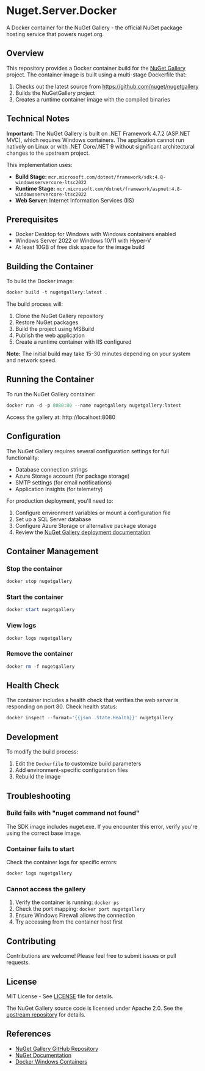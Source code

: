 # Nuget.Server.Docker

A Docker container for the NuGet Gallery - the official NuGet package hosting service that powers nuget.org.

## Overview

This repository provides a Docker container build for the [NuGet Gallery](https://github.com/nuget/nugetgallery) project. The container image is built using a multi-stage Dockerfile that:

1. Checks out the latest source from https://github.com/nuget/nugetgallery
2. Builds the NuGetGallery project
3. Creates a runtime container image with the compiled binaries

## Technical Notes

**Important:** The NuGet Gallery is built on .NET Framework 4.7.2 (ASP.NET MVC), which requires Windows containers. The application cannot run natively on Linux or with .NET Core/.NET 9 without significant architectural changes to the upstream project.

This implementation uses:
- **Build Stage:** `mcr.microsoft.com/dotnet/framework/sdk:4.8-windowsservercore-ltsc2022`
- **Runtime Stage:** `mcr.microsoft.com/dotnet/framework/aspnet:4.8-windowsservercore-ltsc2022`
- **Web Server:** Internet Information Services (IIS)

## Prerequisites

- Docker Desktop for Windows with Windows containers enabled
- Windows Server 2022 or Windows 10/11 with Hyper-V
- At least 10GB of free disk space for the image build

## Building the Container

To build the Docker image:

```powershell
docker build -t nugetgallery:latest .
```

The build process will:
1. Clone the NuGet Gallery repository
2. Restore NuGet packages
3. Build the project using MSBuild
4. Publish the web application
5. Create a runtime container with IIS configured

**Note:** The initial build may take 15-30 minutes depending on your system and network speed.

## Running the Container

To run the NuGet Gallery container:

```powershell
docker run -d -p 8080:80 --name nugetgallery nugetgallery:latest
```

Access the gallery at: http://localhost:8080

## Configuration

The NuGet Gallery requires several configuration settings for full functionality:

- Database connection strings
- Azure Storage account (for package storage)
- SMTP settings (for email notifications)
- Application Insights (for telemetry)

For production deployment, you'll need to:

1. Configure environment variables or mount a configuration file
2. Set up a SQL Server database
3. Configure Azure Storage or alternative package storage
4. Review the [NuGet Gallery deployment documentation](https://github.com/NuGet/NuGetGallery/tree/main/docs/Deploying)

## Container Management

### Stop the container
```powershell
docker stop nugetgallery
```

### Start the container
```powershell
docker start nugetgallery
```

### View logs
```powershell
docker logs nugetgallery
```

### Remove the container
```powershell
docker rm -f nugetgallery
```

## Health Check

The container includes a health check that verifies the web server is responding on port 80. Check health status:

```powershell
docker inspect --format='{{json .State.Health}}' nugetgallery
```

## Development

To modify the build process:

1. Edit the `Dockerfile` to customize build parameters
2. Add environment-specific configuration files
3. Rebuild the image

## Troubleshooting

### Build fails with "nuget command not found"
The SDK image includes nuget.exe. If you encounter this error, verify you're using the correct base image.

### Container fails to start
Check the container logs for specific errors:
```powershell
docker logs nugetgallery
```

### Cannot access the gallery
1. Verify the container is running: `docker ps`
2. Check the port mapping: `docker port nugetgallery`
3. Ensure Windows Firewall allows the connection
4. Try accessing from the container host first

## Contributing

Contributions are welcome! Please feel free to submit issues or pull requests.

## License

MIT License - See [LICENSE](LICENSE) file for details.

The NuGet Gallery source code is licensed under Apache 2.0. See the [upstream repository](https://github.com/nuget/nugetgallery) for details.

## References

- [NuGet Gallery GitHub Repository](https://github.com/nuget/nugetgallery)
- [NuGet Documentation](https://docs.microsoft.com/nuget/)
- [Docker Windows Containers](https://docs.microsoft.com/virtualization/windowscontainers/)
